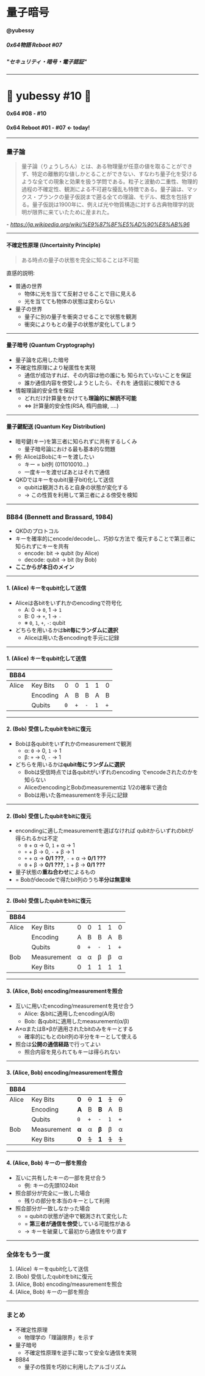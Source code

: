 <!-- $theme: gaia -->

# 量子暗号

#### @yubessy

##### 0x64物語 Reboot #07

##### "セキュリティ・暗号・電子認証"

---

# 🎉 yubessy #10 🎉

#### 0x64 #08 - #10

#### 0x64 Reboot #01 - #07 ← today!

---

### 量子論

> 量子論（りょうしろん）とは、ある物理量が任意の値を取ることができず、特定の離散的な値しかとることができない、すなわち量子化を受けるような全ての現象と効果を扱う学問である。粒子と波動の二重性、物理的過程の不確定性、観測による不可避な擾乱も特徴である。量子論は、マックス・プランクの量子仮説まで遡る全ての理論、モデル、概念を包括する。量子仮説は1900年に、例えば光や物質構造に対する古典物理学的説明が限界に来ていたために産まれた。

*- https://ja.wikipedia.org/wiki/%E9%87%8F%E5%AD%90%E8%AB%96*

---

#### 不確定性原理 (Uncertainity Principle)

> ある時点の量子の状態を完全に知ることは不可能

直感的説明:

* 普通の世界
  * 物体に光を当てて反射させることで目に見える
  * 光を当てても物体の状態は変わらない
* 量子の世界
  * 量子に別の量子を衝突させることで状態を観測
  * 衝突によりもとの量子の状態が変化してしまう

---

#### 量子暗号 (Quantum Cryptography)

* 量子論を応用した暗号
* 不確定性原理により秘匿性を実現
  * 通信が成功すれば、その内容は他の誰にも
    知られていないことを保証
  * 誰か通信内容を傍受しようとしたら、それを
    通信前に検知できる
* 情報理論的安全性を保証
    * どれだけ計算量をかけても**理論的に解読不可能**
    * ⇔ 計算量的安全性(RSA, 楕円曲線, ....)

---

#### 量子鍵配送 (Quantum Key Distribution)

* 暗号鍵(キー)を第三者に知られずに共有するしくみ
  * 量子暗号論における最も基本的な問題
* 例: AliceはBobにキーを渡したい
  * キー = bit列 (011010010...)
  * 一度キーを渡せばあとはそれで通信
* QKDではキーをqubit(量子bit)化して送信
    * qubitは観測されると自身の状態が変化する
    * -> この性質を利用して第三者による傍受を検知

---

### BB84 (Bennett and Brassard, 1984)

* QKDのプロトコル
* キーを確率的にencode/decodeし、巧妙な方法で
  復元することで第三者に知られずにキーを共有
  * encode: bit -> qubit (by Alice)
  * decode: qubit -> bit (by Bob)
* **ここからが本日のメイン**

---

#### 1. (Alice) キーをqubit化して送信

* Aliceは各bitをいずれかのencodingで符号化
  * A: 0 → `0`, 1 → `1`
  * B: 0 → `+`, 1 → `-`
  * ※ `0`, `1`, `+`, `-`: qubit
* どちらを用いるかは**bit毎にランダムに選択**
  * Aliceは用いた各encodingを手元に記録

---

#### 1. (Alice) キーをqubit化して送信

| BB84  |             |       |       |       |       |       |
|-------|-------------|-------|-------|-------|-------|-------|
| Alice | Key Bits    |   0   |   0   |   1   |   1   |   0   |
|       | Encoding    |   A   |   B   |   B   |   A   |   B   |
|       | Qubits      |  `0`  |  `+`  |  `-`  |  `1`  |  `+`  |

---

#### 2. (Bob) 受信したqubitをbitに復元

* Bobは各qubitをいずれかのmeasurementで観測
  * α: `0` → 0, `1` → 1
  * β: `+` → 0, `-` → 1
* どちらを用いるかは**qubit毎にランダムに選択**
  * Bobは受信時点では各qubitがいずれのencoding
    でencodeされたのかを知らない
  * AliceのencodingとBobのmeasurementは
    1/2の確率で適合
  * Bobは用いた各measurementを手元に記録

---

#### 2. (Bob) 受信したqubitをbitに復元

* encondingに適したmeasurementを選ばなければ
  qubitからいずれのbitが得られるかは不定
  * `0` + α → 0, `1` + α → 1
  * `+` + β → 0, `-` + β → 1
  * `+` + α → **0/1 ???**, `-` + α → **0/1 ???**
  * `0` + β → **0/1 ???**, `1` + β → **0/1 ???**
* 量子状態の**重ね合わせ**によるもの
* = Bobがdecodeで得たbit列のうち**半分は無意味**

---

#### 2. (Bob) 受信したqubitをbitに復元

| BB84  |             |       |       |       |       |       |
|-------|-------------|-------|-------|-------|-------|-------|
| Alice | Key Bits    |   0   |   0   |   1   |   1   |   0   |
|       | Encoding    |   A   |   B   |   B   |   A   |   B   |
|       | Qubits      |  `0`  |  `+`  |  `-`  |  `1`  |  `+`  |
| Bob   | Measurement |   α   |   α   |   β   |   β   |   α   |
|       | Key Bits    |   0   |   1   |   1   |   1   |   1   |

---

#### 3. (Alice, Bob) encoding/measurementを照合

* 互いに用いたencoding/measurementを見せ合う
  * Alice: 各bitに適用したencoding(A/B)
  * Bob: 各qubitに適用したmeasurement(α/β)
* A×αまたはB×βが適用されたbitのみをキーとする
  * 確率的にもとのbit列の半分をキーとして使える
* 照合は**公開の通信経路**で行ってよい
  * 照合内容を見られてもキーは得られない

---

#### 3. (Alice, Bob) encoding/measurementを照合

| BB84  |             |       |       |       |       |       |
|-------|-------------|-------|-------|-------|-------|-------|
| Alice | Key Bits    | **0** | ~~0~~ | **1** | ~~1~~ | ~~0~~ |
|       | Encoding    | **A** |   B   | **B** |   A   |   B   |
|       | Qubits      |  `0`  |  `+`  |  `-`  |  `1`  |  `+`  |
| Bob   | Measurement | **α** |   α   | **β** |   β   |   α   |
|       | Key Bits    | **0** | ~~1~~ | **1** | ~~1~~ | ~~1~~ |

---

#### 4. (Alice, Bob) キーの一部を照合

* 互いに共有したキーの一部を見せ合う
  * 例: キーの先頭1024bit
* 照合部分が完全に一致した場合
  * 残りの部分を本当のキーとして利用
* 照合部分が一致しなかった場合
  * = qubitの状態が途中で観測されて変化した
  * = **第三者が通信を傍受**している可能性がある
  * → キーを破棄して最初から通信をやり直す

---

### 全体をもう一度

1. (Alice) キーをqubit化して送信
2. (Bob) 受信したqubitをbitに復元
3. (Alice, Bob) encoding/measurementを照合
4. (Alice, Bob) キーの一部を照合

---

### まとめ

* 不確定性原理
  * 物理学の「理論限界」を示す
* 量子暗号
  * 不確定性原理を逆手に取って安全な通信を実現
* BB84
  * 量子の性質を巧妙に利用したアルゴリズム
